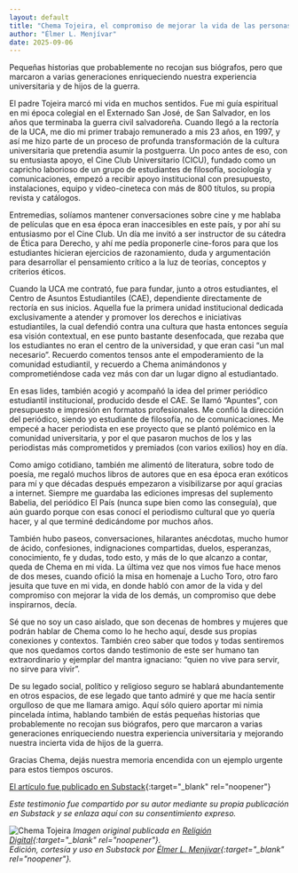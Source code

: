 ```yaml
---
layout: default
title: "Chema Tojeira, el compromiso de mejorar la vida de las personas"
author: "Élmer L. Menjívar"
date: 2025-09-06
---
```

Pequeñas historias que probablemente no recojan sus biógrafos, pero que marcaron a varias generaciones enriqueciendo nuestra experiencia universitaria y de hijos de la guerra.

El padre Tojeira marcó mi vida en muchos sentidos. Fue mi guía espiritual en mi época colegial en el Externado San José, de San Salvador, en los años que terminaba la guerra civil salvadoreña. Cuando llegó a la rectoría de la UCA, me dio mi primer trabajo remunerado a mis 23 años, en 1997, y así me hizo parte de un proceso de profunda transformación de la cultura universitaria que pretendia asumir la postguerra. Un poco antes de eso, con su entusiasta apoyo, el Cine Club Universitario (CICU), fundado como un capricho laborioso de un grupo de estudiantes de filosofía, sociología y comunicaciones, empezó a recibir apoyo institucional con presupuesto, instalaciones, equipo y video-cineteca con más de 800 títulos, su propia revista y catálogos.

Entremedias, solíamos mantener conversaciones sobre cine y me hablaba de películas que en esa época eran inaccesibles en este país, y por ahí su entusiasmo por el Cine Club. Un día me invitó a ser instructor de su cátedra de Ética para Derecho, y ahí me pedía proponerle cine-foros para que los estudiantes hicieran ejercicios de razonamiento, duda y argumentación para desarrollar el pensamiento crítico a la luz de teorías, conceptos y criterios éticos.

Cuando la UCA me contrató, fue para fundar, junto a otros estudiantes, el Centro de Asuntos Estudiantiles (CAE), dependiente directamente de rectoría en sus inicios. Aquella fue la primera unidad institucional dedicada exclusivamente a atender y promover los derechos e iniciativas estudiantiles, la cual defendió contra una cultura que hasta entonces seguía esa visión contextual, en ese punto bastante desenfocada, que rezaba que los estudiantes no eran el centro de la universidad, y que eran casi “un mal necesario”. Recuerdo comentos tensos ante el empoderamiento de la comunidad estudiantil, y recuerdo a Chema animándonos y comprometiéndose cada vez más con dar un lugar digno al estudiantado.

En esas lides, también acogió y acompañó la idea del primer periódico estudiantil institucional, producido desde el CAE. Se llamó “Apuntes”, con presupuesto e impresión en formatos profesionales. Me confió la dirección del periódico, siendo yo estudiante de filosofía, no de comunicaciones. Me empecé a hacer periodista en ese proyecto que se plantó polémico en la comunidad universitaria, y por el que pasaron muchos de los y las periodistas más comprometidos y premiados (con varios exilios) hoy en día.

Como amigo cotidiano, también me alimentó de literatura, sobre todo de poesía, me regaló muchos libros de autores que en esa época eran exóticos para mí y que décadas después empezaron a visibilizarse por aquí gracias a internet. Siempre me guardaba las ediciones impresas del suplemento Babelia, del periódico El País (nunca supe bien como las conseguía), que aún guardo porque con esas conocí el periodismo cultural que yo quería hacer, y al que terminé dedicándome por muchos años.

También hubo paseos, conversaciones, hilarantes anécdotas, mucho humor de ácido, confesiones, indignaciones compartidas, duelos, esperanzas, conocimiento, fe y dudas, todo esto, y más de lo que alcanzo a contar, queda de Chema en mi vida. La última vez que nos vimos fue hace menos de dos meses, cuando ofició la misa en homenaje a Lucho Toro, otro faro jesuita que tuve en mi vida, en donde habló con amor de la vida y del compromiso con mejorar la vida de los demás, un compromiso que debe inspirarnos, decía.

Sé que no soy un caso aislado, que son decenas de hombres y mujeres que podrán hablar de Chema como lo he hecho aquí, desde sus propias conexiones y contextos. También creo saber que todos y todas sentiremos que nos quedamos cortos dando testimonio de este ser humano tan extraordinario y ejemplar del mantra ignaciano: “quien no vive para servir, no sirve para vivir”.

De su legado social, político y religioso seguro se hablará abundantemente en otros espacios, de ese legado que tanto admiré y que me hacía sentir orgulloso de que me llamara amigo. Aquí sólo quiero aportar mi nimia pincelada íntima, hablando también de estás pequeñas historias que probablemente no recojan sus biógrafos, pero que marcaron a varias generaciones enriqueciendo nuestra experiencia universitaria y mejorando nuestra incierta vida de hijos de la guerra.

Gracias Chema, dejás nuestra memoria encendida con un ejemplo urgente para estos tiempos oscuros.

[El artículo fue publicado en Substack](https://open.substack.com/pub/elmenjivar/p/chema-tojeira-el-compromiso-de-mejorar?utm_campaign=post&utm_medium=web){:target="_blank" rel="noopener"}


*Este testimonio fue compartido por su autor mediante su propia publicación en Substack y se enlaza aquí con su consentimiento expreso.*

![Chema Tojeira](https://substackcdn.com/image/fetch/$s_!F_sL!,f_auto,q_auto:good,fl_progressive:steep/https%3A%2F%2Fsubstack-post-media.s3.amazonaws.com%2Fpublic%2Fimages%2F2cc1dbc4-7ebf-449f-917c-b4ec9db5f520_1037x783.jpeg)
*Imagen original publicada en [Religión Digital](https://www.religiondigital.org/america/Jose-Maria-Tojeira_0_2591440831.html){:target="_blank" rel="noopener"}.*  
*Edición, cortesía y uso en Substack por [Élmer L. Menjívar](https://elmenjivar.substack.com/){:target="_blank" rel="noopener"}.*  

